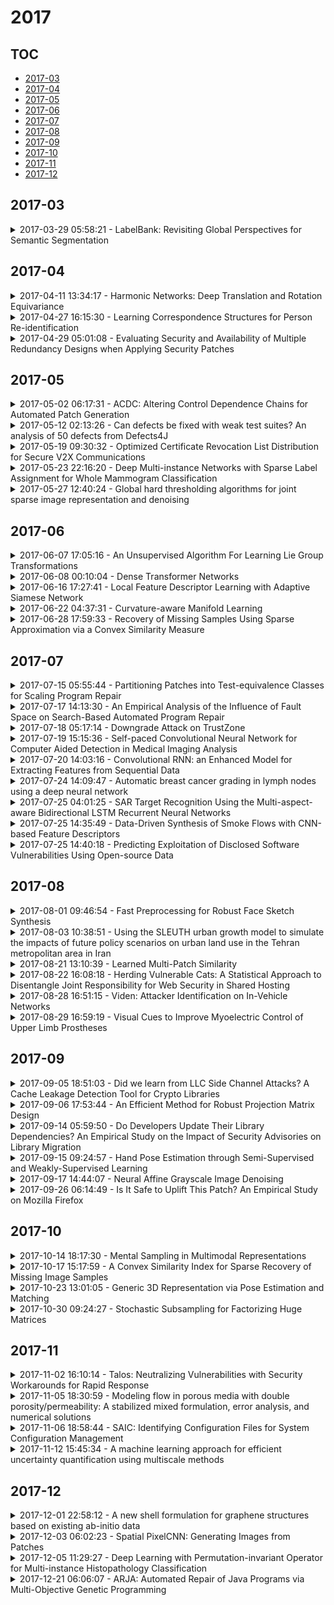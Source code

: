 # 2017

## TOC

- [2017-03](#2017-03)
- [2017-04](#2017-04)
- [2017-05](#2017-05)
- [2017-06](#2017-06)
- [2017-07](#2017-07)
- [2017-08](#2017-08)
- [2017-09](#2017-09)
- [2017-10](#2017-10)
- [2017-11](#2017-11)
- [2017-12](#2017-12)

## 2017-03

<details>

<summary>2017-03-29 05:58:21 - LabelBank: Revisiting Global Perspectives for Semantic Segmentation</summary>

- *Hexiang Hu, Zhiwei Deng, Guang-Tong Zhou, Fei Sha, Greg Mori*

- `1703.09891v1` - [abs](http://arxiv.org/abs/1703.09891v1) - [pdf](http://arxiv.org/pdf/1703.09891v1)

> Semantic segmentation requires a detailed labeling of image pixels by object category. Information derived from local image patches is necessary to describe the detailed shape of individual objects. However, this information is ambiguous and can result in noisy labels. Global inference of image content can instead capture the general semantic concepts present. We advocate that holistic inference of image concepts provides valuable information for detailed pixel labeling. We propose a generic framework to leverage holistic information in the form of a LabelBank for pixel-level segmentation.   We show the ability of our framework to improve semantic segmentation performance in a variety of settings. We learn models for extracting a holistic LabelBank from visual cues, attributes, and/or textual descriptions. We demonstrate improvements in semantic segmentation accuracy on standard datasets across a range of state-of-the-art segmentation architectures and holistic inference approaches.

</details>


## 2017-04

<details>

<summary>2017-04-11 13:34:17 - Harmonic Networks: Deep Translation and Rotation Equivariance</summary>

- *Daniel E. Worrall, Stephan J. Garbin, Daniyar Turmukhambetov, Gabriel J. Brostow*

- `1612.04642v2` - [abs](http://arxiv.org/abs/1612.04642v2) - [pdf](http://arxiv.org/pdf/1612.04642v2)

> Translating or rotating an input image should not affect the results of many computer vision tasks. Convolutional neural networks (CNNs) are already translation equivariant: input image translations produce proportionate feature map translations. This is not the case for rotations. Global rotation equivariance is typically sought through data augmentation, but patch-wise equivariance is more difficult. We present Harmonic Networks or H-Nets, a CNN exhibiting equivariance to patch-wise translation and 360-rotation. We achieve this by replacing regular CNN filters with circular harmonics, returning a maximal response and orientation for every receptive field patch.   H-Nets use a rich, parameter-efficient and low computational complexity representation, and we show that deep feature maps within the network encode complicated rotational invariants. We demonstrate that our layers are general enough to be used in conjunction with the latest architectures and techniques, such as deep supervision and batch normalization. We also achieve state-of-the-art classification on rotated-MNIST, and competitive results on other benchmark challenges.

</details>

<details>

<summary>2017-04-27 16:15:30 - Learning Correspondence Structures for Person Re-identification</summary>

- *Weiyao Lin, Yang Shen, Junchi Yan, Mingliang Xu, Jianxin Wu, Jingdong Wang, Ke Lu*

- `1703.06931v3` - [abs](http://arxiv.org/abs/1703.06931v3) - [pdf](http://arxiv.org/pdf/1703.06931v3)

> This paper addresses the problem of handling spatial misalignments due to camera-view changes or human-pose variations in person re-identification. We first introduce a boosting-based approach to learn a correspondence structure which indicates the patch-wise matching probabilities between images from a target camera pair. The learned correspondence structure can not only capture the spatial correspondence pattern between cameras but also handle the viewpoint or human-pose variation in individual images. We further introduce a global constraint-based matching process. It integrates a global matching constraint over the learned correspondence structure to exclude cross-view misalignments during the image patch matching process, hence achieving a more reliable matching score between images. Finally, we also extend our approach by introducing a multi-structure scheme, which learns a set of local correspondence structures to capture the spatial correspondence sub-patterns between a camera pair, so as to handle the spatial misalignments between individual images in a more precise way. Experimental results on various datasets demonstrate the effectiveness of our approach.

</details>

<details>

<summary>2017-04-29 05:01:08 - Evaluating Security and Availability of Multiple Redundancy Designs when Applying Security Patches</summary>

- *Mengmeng Ge, Huy Kang Kim, Dong Seong Kim*

- `1705.00128v1` - [abs](http://arxiv.org/abs/1705.00128v1) - [pdf](http://arxiv.org/pdf/1705.00128v1)

> In most of modern enterprise systems, redundancy configuration is often considered to provide availability during the part of such systems is being patched. However, the redundancy may increase the attack surface of the system. In this paper, we model and assess the security and capacity oriented availability of multiple server redundancy designs when applying security patches to the servers. We construct (1) a graphical security model to evaluate the security under potential attacks before and after applying patches, (2) a stochastic reward net model to assess the capacity oriented availability of the system with a patch schedule. We present our approach based on case study and model-based evaluation for multiple design choices. The results show redundancy designs increase capacity oriented availability but decrease security when applying security patches. We define functions that compare values of security metrics and capacity oriented availability with the chosen upper/lower bounds to find design choices that satisfy both security and availability requirements.

</details>


## 2017-05

<details>

<summary>2017-05-02 06:17:31 - ACDC: Altering Control Dependence Chains for Automated Patch Generation</summary>

- *Rawad Abou Assi, Chadi Trad, Wes Masri*

- `1705.00811v1` - [abs](http://arxiv.org/abs/1705.00811v1) - [pdf](http://arxiv.org/pdf/1705.00811v1)

> Once a failure is observed, the primary concern of the developer is to identify what caused it in order to repair the code that induced the incorrect behavior. Until a permanent repair is afforded, code repair patches are invaluable. The aim of this work is to devise an automated patch generation technique that proceeds as follows: Step1) It identifies a set of failure-causing control dependence chains that are minimal in terms of number and length. Step2) It identifies a set of predicates within the chains along with associated execution instances, such that negating the predicates at the given instances would exhibit correct behavior. Step3) For each candidate predicate, it creates a classifier that dictates when the predicate should be negated to yield correct program behavior. Step4) Prior to each candidate predicate, the faulty program is injected with a call to its corresponding classifier passing it the program state and getting a return value predictively indicating whether to negate the predicate or not. The role of the classifiers is to ensure that: 1) the predicates are not negated during passing runs; and 2) the predicates are negated at the appropriate instances within failing runs. We implemented our patch generation approach for the Java platform and evaluated our toolset using 148 defects from the Introclass and Siemens benchmarks. The toolset identified 56 full patches and another 46 partial patches, and the classification accuracy averaged 84%.

</details>

<details>

<summary>2017-05-12 02:13:26 - Can defects be fixed with weak test suites? An analysis of 50 defects from Defects4J</summary>

- *Jiajun Jiang, Yingfei Xiong*

- `1705.04149v2` - [abs](http://arxiv.org/abs/1705.04149v2) - [pdf](http://arxiv.org/pdf/1705.04149v2)

> Automated program repair techniques, which target to generating correct patches for real world defects automatically, have gained a lot of attention in the last decade. Many different techniques and tools have been proposed and developed. However, even the most sophisticated program repair techniques can only repair a small portion of defects while producing a lot of incorrect patches. A possible reason for this low performance is that the test suites of real world programs are usually too weak to guarantee the behavior of the program. To understand to what extent defects can be fixed with weak test suites, we analyzed 50 real world defects from Defects4J, in which we found that up to 84% of them could be correctly fixed. This result suggests that there is plenty of space for current automated program repair techniques to improve. Furthermore, we summarized seven fault localization strategies and seven patch generation strategies that were useful in localizing and fixing these defects, and compared those strategies with current repair techniques. The results indicate potential directions to improve automatic program repair in the future research.

</details>

<details>

<summary>2017-05-19 09:30:32 - Optimized Certificate Revocation List Distribution for Secure V2X Communications</summary>

- *Giovanni Rigazzi, Andrea Tassi, Robert J. Piechocki, Theo Tryfonas, Andrew Nix*

- `1705.06903v1` - [abs](http://arxiv.org/abs/1705.06903v1) - [pdf](http://arxiv.org/pdf/1705.06903v1)

> The successful deployment of safe and trustworthy Connected and Autonomous Vehicles (CAVs) will highly depend on the ability to devise robust and effective security solutions to resist sophisticated cyber attacks and patch up critical vulnerabilities. Pseudonym Public Key Infrastructure (PPKI) is a promising approach to secure vehicular networks as well as ensure data and location privacy, concealing the vehicles' real identities. Nevertheless, pseudonym distribution and management affect PPKI scalability due to the significant number of digital certificates required by a single vehicle. In this paper, we focus on the certificate revocation process and propose a versatile and low-complexity framework to facilitate the distribution of the Certificate Revocation Lists (CRL) issued by the Certification Authority (CA). CRL compression is achieved through optimized Bloom filters, which guarantee a considerable overhead reduction with a configurable rate of false positives. Our results show that the distribution of compressed CRLs can significantly enhance the system scalability without increasing the complexity of the revocation process.

</details>

<details>

<summary>2017-05-23 22:16:20 - Deep Multi-instance Networks with Sparse Label Assignment for Whole Mammogram Classification</summary>

- *Wentao Zhu, Qi Lou, Yeeleng Scott Vang, Xiaohui Xie*

- `1705.08550v1` - [abs](http://arxiv.org/abs/1705.08550v1) - [pdf](http://arxiv.org/pdf/1705.08550v1)

> Mammogram classification is directly related to computer-aided diagnosis of breast cancer. Traditional methods rely on regions of interest (ROIs) which require great efforts to annotate. Inspired by the success of using deep convolutional features for natural image analysis and multi-instance learning (MIL) for labeling a set of instances/patches, we propose end-to-end trained deep multi-instance networks for mass classification based on whole mammogram without the aforementioned ROIs. We explore three different schemes to construct deep multi-instance networks for whole mammogram classification. Experimental results on the INbreast dataset demonstrate the robustness of proposed networks compared to previous work using segmentation and detection annotations.

</details>

<details>

<summary>2017-05-27 12:40:24 - Global hard thresholding algorithms for joint sparse image representation and denoising</summary>

- *Reza Borhani, Jeremy Watt, Aggelos Katsaggelos*

- `1705.09816v1` - [abs](http://arxiv.org/abs/1705.09816v1) - [pdf](http://arxiv.org/pdf/1705.09816v1)

> Sparse coding of images is traditionally done by cutting them into small patches and representing each patch individually over some dictionary given a pre-determined number of nonzero coefficients to use for each patch. In lack of a way to effectively distribute a total number (or global budget) of nonzero coefficients across all patches, current sparse recovery algorithms distribute the global budget equally across all patches despite the wide range of differences in structural complexity among them. In this work we propose a new framework for joint sparse representation and recovery of all image patches simultaneously. We also present two novel global hard thresholding algorithms, based on the notion of variable splitting, for solving the joint sparse model. Experimentation using both synthetic and real data shows effectiveness of the proposed framework for sparse image representation and denoising tasks. Additionally, time complexity analysis of the proposed algorithms indicate high scalability of both algorithms, making them favorable to use on large megapixel images.

</details>


## 2017-06

<details>

<summary>2017-06-07 17:05:16 - An Unsupervised Algorithm For Learning Lie Group Transformations</summary>

- *Jascha Sohl-Dickstein, Ching Ming Wang, Bruno A. Olshausen*

- `1001.1027v5` - [abs](http://arxiv.org/abs/1001.1027v5) - [pdf](http://arxiv.org/pdf/1001.1027v5)

> We present several theoretical contributions which allow Lie groups to be fit to high dimensional datasets. Transformation operators are represented in their eigen-basis, reducing the computational complexity of parameter estimation to that of training a linear transformation model. A transformation specific "blurring" operator is introduced that allows inference to escape local minima via a smoothing of the transformation space. A penalty on traversed manifold distance is added which encourages the discovery of sparse, minimal distance, transformations between states. Both learning and inference are demonstrated using these methods for the full set of affine transformations on natural image patches. Transformation operators are then trained on natural video sequences. It is shown that the learned video transformations provide a better description of inter-frame differences than the standard motion model based on rigid translation.

</details>

<details>

<summary>2017-06-08 00:10:04 - Dense Transformer Networks</summary>

- *Jun Li, Yongjun Chen, Lei Cai, Ian Davidson, Shuiwang Ji*

- `1705.08881v2` - [abs](http://arxiv.org/abs/1705.08881v2) - [pdf](http://arxiv.org/pdf/1705.08881v2)

> The key idea of current deep learning methods for dense prediction is to apply a model on a regular patch centered on each pixel to make pixel-wise predictions. These methods are limited in the sense that the patches are determined by network architecture instead of learned from data. In this work, we propose the dense transformer networks, which can learn the shapes and sizes of patches from data. The dense transformer networks employ an encoder-decoder architecture, and a pair of dense transformer modules are inserted into each of the encoder and decoder paths. The novelty of this work is that we provide technical solutions for learning the shapes and sizes of patches from data and efficiently restoring the spatial correspondence required for dense prediction. The proposed dense transformer modules are differentiable, thus the entire network can be trained. We apply the proposed networks on natural and biological image segmentation tasks and show superior performance is achieved in comparison to baseline methods.

</details>

<details>

<summary>2017-06-16 17:27:41 - Local Feature Descriptor Learning with Adaptive Siamese Network</summary>

- *Chong Huang, Qiong Liu, Yan-Ying Chen, Kwang-Ting, Cheng*

- `1706.05358v1` - [abs](http://arxiv.org/abs/1706.05358v1) - [pdf](http://arxiv.org/pdf/1706.05358v1)

> Although the recent progress in the deep neural network has led to the development of learnable local feature descriptors, there is no explicit answer for estimation of the necessary size of a neural network. Specifically, the local feature is represented in a low dimensional space, so the neural network should have more compact structure. The small networks required for local feature descriptor learning may be sensitive to initial conditions and learning parameters and more likely to become trapped in local minima. In order to address the above problem, we introduce an adaptive pruning Siamese Architecture based on neuron activation to learn local feature descriptors, making the network more computationally efficient with an improved recognition rate over more complex networks. Our experiments demonstrate that our learned local feature descriptors outperform the state-of-art methods in patch matching.

</details>

<details>

<summary>2017-06-22 04:37:31 - Curvature-aware Manifold Learning</summary>

- *Yangyang Li*

- `1706.07167v1` - [abs](http://arxiv.org/abs/1706.07167v1) - [pdf](http://arxiv.org/pdf/1706.07167v1)

> Traditional manifold learning algorithms assumed that the embedded manifold is globally or locally isometric to Euclidean space. Under this assumption, they divided manifold into a set of overlapping local patches which are locally isometric to linear subsets of Euclidean space. By analyzing the global or local isometry assumptions it can be shown that the learnt manifold is a flat manifold with zero Riemannian curvature tensor. In general, manifolds may not satisfy these hypotheses. One major limitation of traditional manifold learning is that it does not consider the curvature information of manifold. In order to remove these limitations, we present our curvature-aware manifold learning algorithm called CAML. The purpose of our algorithm is to break the local isometry assumption and to reduce the dimension of the general manifold which is not isometric to Euclidean space. Thus, our method adds the curvature information to the process of manifold learning. The experiments have shown that our method CAML is more stable than other manifold learning algorithms by comparing the neighborhood preserving ratios.

</details>

<details>

<summary>2017-06-28 17:59:33 - Recovery of Missing Samples Using Sparse Approximation via a Convex Similarity Measure</summary>

- *Amirhossein Javaheri, Hadi Zayyani, Farokh Marvasti*

- `1706.09395v1` - [abs](http://arxiv.org/abs/1706.09395v1) - [pdf](http://arxiv.org/pdf/1706.09395v1)

> In this paper, we study the missing sample recovery problem using methods based on sparse approximation. In this regard, we investigate the algorithms used for solving the inverse problem associated with the restoration of missed samples of image signal. This problem is also known as inpainting in the context of image processing and for this purpose, we suggest an iterative sparse recovery algorithm based on constrained $l_1$-norm minimization with a new fidelity metric. The proposed metric called Convex SIMilarity (CSIM) index, is a simplified version of the Structural SIMilarity (SSIM) index, which is convex and error-sensitive. The optimization problem incorporating this criterion, is then solved via Alternating Direction Method of Multipliers (ADMM). Simulation results show the efficiency of the proposed method for missing sample recovery of 1D patch vectors and inpainting of 2D image signals.

</details>


## 2017-07

<details>

<summary>2017-07-15 05:55:44 - Partitioning Patches into Test-equivalence Classes for Scaling Program Repair</summary>

- *Sergey Mechtaev, Xiang Gao, Shin Hwei Tan, Abhik Roychoudhury*

- `1707.03139v2` - [abs](http://arxiv.org/abs/1707.03139v2) - [pdf](http://arxiv.org/pdf/1707.03139v2)

> Automated program repair is a problem of finding a transformation (called a patch) of a given incorrect program that eliminates the observable failures. It has important applications such as providing debugging aids, automatically grading assignments and patching security vulnerabilities. A common challenge faced by all existing repair techniques is scalability to large patch spaces, since there are many candidate patches that these techniques explicitly or implicitly consider.   The correctness criterion for program repair is often given as a suite of tests, since a formal specification of the intended program behavior may not be available. Current repair techniques do not scale due to the large number of test executions performed by the underlying search algorithms. We address this problem by introducing a methodology of patch generation based on a test-equivalence relation (if two programs are "test-equivalent" for a given test, they produce indistinguishable results on this test). We propose two test-equivalence relations based on runtime values and dependencies respectively and present an algorithm that performs on-the-fly partitioning of patches into test-equivalence classes.   Our experiments on real-world programs reveal that the proposed methodology drastically reduces the number of test executions and therefore provides an order of magnitude efficiency improvement over existing repair techniques, without sacrificing patch quality.

</details>

<details>

<summary>2017-07-17 14:13:30 - An Empirical Analysis of the Influence of Fault Space on Search-Based Automated Program Repair</summary>

- *Ming Wen, Junjie Chen, Rongxin Wu, Dan Hao, Shing-Chi Cheung*

- `1707.05172v1` - [abs](http://arxiv.org/abs/1707.05172v1) - [pdf](http://arxiv.org/pdf/1707.05172v1)

> Automated program repair (APR) has attracted great research attention, and various techniques have been proposed. Search-based APR is one of the most important categories among these techniques. Existing researches focus on the design of effective mutation operators and searching algorithms to better find the correct patch. Despite various efforts, the effectiveness of these techniques are still limited by the search space explosion problem. One of the key factors attribute to this problem is the quality of fault spaces as reported by existing studies. This motivates us to study the importance of the fault space to the success of finding a correct patch. Our empirical study aims to answer three questions. Does the fault space significantly correlate with the performance of search-based APR? If so, are there any indicative measurements to approximate the accuracy of the fault space before applying expensive APR techniques? Are there any automatic methods that can improve the accuracy of the fault space? We observe that the accuracy of the fault space affects the effectiveness and efficiency of search-based APR techniques, e.g., the failure rate of GenProg could be as high as $60\%$ when the real fix location is ranked lower than 10 even though the correct patch is in the search space. Besides, GenProg is able to find more correct patches and with fewer trials when given a fault space with a higher accuracy. We also find that the negative mutation coverage, which is designed in this study to measure the capability of a test suite to kill the mutants created on the statements executed by failing tests, is the most indicative measurement to estimate the efficiency of search-based APR. Finally, we confirm that automated generated test cases can help improve the accuracy of fault spaces, and further improve the performance of search-based APR techniques.

</details>

<details>

<summary>2017-07-18 05:17:14 - Downgrade Attack on TrustZone</summary>

- *Yue Chen, Yulong Zhang, Zhi Wang, Tao Wei*

- `1707.05082v2` - [abs](http://arxiv.org/abs/1707.05082v2) - [pdf](http://arxiv.org/pdf/1707.05082v2)

> Security-critical tasks require proper isolation from untrusted software. Chip manufacturers design and include trusted execution environments (TEEs) in their processors to secure these tasks. The integrity and security of the software in the trusted environment depend on the verification process of the system.   We find a form of attack that can be performed on the current implementations of the widely deployed ARM TrustZone technology. The attack exploits the fact that the trustlet (TA) or TrustZone OS loading verification procedure may use the same verification key and may lack proper rollback prevention across versions. If an exploit works on an out-of-date version, but the vulnerability is patched on the latest version, an attacker can still use the same exploit to compromise the latest system by downgrading the software to an older and exploitable version.   We did experiments on popular devices on the market including those from Google, Samsung and Huawei, and found that all of them have the risk of being attacked. Also, we show a real-world example to exploit Qualcomm's QSEE.   In addition, in order to find out which device images share the same verification key, pattern matching schemes for different vendors are analyzed and summarized.

</details>

<details>

<summary>2017-07-19 15:15:36 - Self-paced Convolutional Neural Network for Computer Aided Detection in Medical Imaging Analysis</summary>

- *Xiang Li, Aoxiao Zhong, Ming Lin, Ning Guo, Mu Sun, Arkadiusz Sitek, Jieping Ye, James Thrall, Quanzheng Li*

- `1707.06145v1` - [abs](http://arxiv.org/abs/1707.06145v1) - [pdf](http://arxiv.org/pdf/1707.06145v1)

> Tissue characterization has long been an important component of Computer Aided Diagnosis (CAD) systems for automatic lesion detection and further clinical planning. Motivated by the superior performance of deep learning methods on various computer vision problems, there has been increasing work applying deep learning to medical image analysis. However, the development of a robust and reliable deep learning model for computer-aided diagnosis is still highly challenging due to the combination of the high heterogeneity in the medical images and the relative lack of training samples. Specifically, annotation and labeling of the medical images is much more expensive and time-consuming than other applications and often involves manual labor from multiple domain experts. In this work, we propose a multi-stage, self-paced learning framework utilizing a convolutional neural network (CNN) to classify Computed Tomography (CT) image patches. The key contribution of this approach is that we augment the size of training samples by refining the unlabeled instances with a self-paced learning CNN. By implementing the framework on high performance computing servers including the NVIDIA DGX1 machine, we obtained the experimental result, showing that the self-pace boosted network consistently outperformed the original network even with very scarce manual labels. The performance gain indicates that applications with limited training samples such as medical image analysis can benefit from using the proposed framework.

</details>

<details>

<summary>2017-07-20 14:03:16 - Convolutional RNN: an Enhanced Model for Extracting Features from Sequential Data</summary>

- *Gil Keren, Björn Schuller*

- `1602.05875v3` - [abs](http://arxiv.org/abs/1602.05875v3) - [pdf](http://arxiv.org/pdf/1602.05875v3)

> Traditional convolutional layers extract features from patches of data by applying a non-linearity on an affine function of the input. We propose a model that enhances this feature extraction process for the case of sequential data, by feeding patches of the data into a recurrent neural network and using the outputs or hidden states of the recurrent units to compute the extracted features. By doing so, we exploit the fact that a window containing a few frames of the sequential data is a sequence itself and this additional structure might encapsulate valuable information. In addition, we allow for more steps of computation in the feature extraction process, which is potentially beneficial as an affine function followed by a non-linearity can result in too simple features. Using our convolutional recurrent layers we obtain an improvement in performance in two audio classification tasks, compared to traditional convolutional layers. Tensorflow code for the convolutional recurrent layers is publicly available in https://github.com/cruvadom/Convolutional-RNN.

</details>

<details>

<summary>2017-07-24 14:09:47 - Automatic breast cancer grading in lymph nodes using a deep neural network</summary>

- *Thomas Wollmann, Karl Rohr*

- `1707.07565v1` - [abs](http://arxiv.org/abs/1707.07565v1) - [pdf](http://arxiv.org/pdf/1707.07565v1)

> The progression of breast cancer can be quantified in lymph node whole-slide images (WSIs). We describe a novel method for effectively performing classification of whole-slide images and patient level breast cancer grading. Our method utilises a deep neural network. The method performs classification on small patches and uses model averaging for boosting. In the first step, region of interest patches are determined and cropped automatically by color thresholding and then classified by the deep neural network. The classification results are used to determine a slide level class and for further aggregation to predict a patient level grade. Fast processing speed of our method enables high throughput image analysis.

</details>

<details>

<summary>2017-07-25 04:01:25 - SAR Target Recognition Using the Multi-aspect-aware Bidirectional LSTM Recurrent Neural Networks</summary>

- *Fan Zhang, Chen Hu, Qiang Yin, Wei Li, Hengchao Li, Wen Hong*

- `1707.09875v1` - [abs](http://arxiv.org/abs/1707.09875v1) - [pdf](http://arxiv.org/pdf/1707.09875v1)

> The outstanding pattern recognition performance of deep learning brings new vitality to the synthetic aperture radar (SAR) automatic target recognition (ATR). However, there is a limitation in current deep learning based ATR solution that each learning process only handle one SAR image, namely learning the static scattering information, while missing the space-varying information. It is obvious that multi-aspect joint recognition introduced space-varying scattering information should improve the classification accuracy and robustness. In this paper, a novel multi-aspect-aware method is proposed to achieve this idea through the bidirectional Long Short-Term Memory (LSTM) recurrent neural networks based space-varying scattering information learning. Specifically, we first select different aspect images to generate the multi-aspect space-varying image sequences. Then, the Gabor filter and three-patch local binary pattern (TPLBP) are progressively implemented to extract a comprehensive spatial features, followed by dimensionality reduction with the Multi-layer Perceptron (MLP) network. Finally, we design a bidirectional LSTM recurrent neural network to learn the multi-aspect features with further integrating the softmax classifier to achieve target recognition. Experimental results demonstrate that the proposed method can achieve 99.9% accuracy for 10-class recognition. Besides, its anti-noise and anti-confusion performance are also better than the conventional deep learning based methods.

</details>

<details>

<summary>2017-07-25 14:35:49 - Data-Driven Synthesis of Smoke Flows with CNN-based Feature Descriptors</summary>

- *Mengyu Chu, Nils Thuerey*

- `1705.01425v2` - [abs](http://arxiv.org/abs/1705.01425v2) - [pdf](http://arxiv.org/pdf/1705.01425v2)

> We present a novel data-driven algorithm to synthesize high-resolution flow simulations with reusable repositories of space-time flow data. In our work, we employ a descriptor learning approach to encode the similarity between fluid regions with differences in resolution and numerical viscosity. We use convolutional neural networks to generate the descriptors from fluid data such as smoke density and flow velocity. At the same time, we present a deformation limiting patch advection method which allows us to robustly track deformable fluid regions. With the help of this patch advection, we generate stable space-time data sets from detailed fluids for our repositories. We can then use our learned descriptors to quickly localize a suitable data set when running a new simulation. This makes our approach very efficient, and resolution independent. We will demonstrate with several examples that our method yields volumes with very high effective resolutions, and non-dissipative small scale details that naturally integrate into the motions of the underlying flow.

</details>

<details>

<summary>2017-07-25 14:40:18 - Predicting Exploitation of Disclosed Software Vulnerabilities Using Open-source Data</summary>

- *Benjamin L. Bullough, Anna K. Yanchenko, Christopher L. Smith, Joseph R. Zipkin*

- `1707.08015v1` - [abs](http://arxiv.org/abs/1707.08015v1) - [pdf](http://arxiv.org/pdf/1707.08015v1)

> Each year, thousands of software vulnerabilities are discovered and reported to the public. Unpatched known vulnerabilities are a significant security risk. It is imperative that software vendors quickly provide patches once vulnerabilities are known and users quickly install those patches as soon as they are available. However, most vulnerabilities are never actually exploited. Since writing, testing, and installing software patches can involve considerable resources, it would be desirable to prioritize the remediation of vulnerabilities that are likely to be exploited. Several published research studies have reported moderate success in applying machine learning techniques to the task of predicting whether a vulnerability will be exploited. These approaches typically use features derived from vulnerability databases (such as the summary text describing the vulnerability) or social media posts that mention the vulnerability by name. However, these prior studies share multiple methodological shortcomings that inflate predictive power of these approaches. We replicate key portions of the prior work, compare their approaches, and show how selection of training and test data critically affect the estimated performance of predictive models. The results of this study point to important methodological considerations that should be taken into account so that results reflect real-world utility.

</details>


## 2017-08

<details>

<summary>2017-08-01 09:46:54 - Fast Preprocessing for Robust Face Sketch Synthesis</summary>

- *Yibing Song, Jiawei Zhang, Linchao Bao, Qingxiong Yang*

- `1708.00224v1` - [abs](http://arxiv.org/abs/1708.00224v1) - [pdf](http://arxiv.org/pdf/1708.00224v1)

> Exemplar-based face sketch synthesis methods usually meet the challenging problem that input photos are captured in different lighting conditions from training photos. The critical step causing the failure is the search of similar patch candidates for an input photo patch. Conventional illumination invariant patch distances are adopted rather than directly relying on pixel intensity difference, but they will fail when local contrast within a patch changes. In this paper, we propose a fast preprocessing method named Bidirectional Luminance Remapping (BLR), which interactively adjust the lighting of training and input photos. Our method can be directly integrated into state-of-the-art exemplar-based methods to improve their robustness with ignorable computational cost.

</details>

<details>

<summary>2017-08-03 10:38:51 - Using the SLEUTH urban growth model to simulate the impacts of future policy scenarios on urban land use in the Tehran metropolitan area in Iran</summary>

- *Shaghayegh Kargozar Nahavandya, Lalit Kumar, Pedram Ghamisi*

- `1708.01089v1` - [abs](http://arxiv.org/abs/1708.01089v1) - [pdf](http://arxiv.org/pdf/1708.01089v1)

> The SLEUTH model, based on the Cellular Automata (CA), can be applied to city development simulation in metropolitan areas. In this study the SLEUTH model was used to model the urban expansion and predict the future possible behavior of the urban growth in Tehran. The fundamental data were five Landsat TM and ETM images of 1988, 1992, 1998, 2001 and 2010. Three scenarios were designed to simulate the spatial pattern. The first scenario assumed historical urbanization mode would persist and the only limitations for development were height and slope. The second one was a compact scenario which makes the growth mostly internal and limited the expansion of suburban areas. The last scenario proposed a polycentric urban structure which let the little patches grow without any limitation and would not consider the areas beyond the specific buffer zone from the larger patches for development. Results showed that the urban growth rate was greater in the first scenario in comparison with the other two scenarios. Also it was shown that the third scenario was more suitable for Tehran since it could avoid undesirable effects such as congestion and pollution and was more in accordance with the conditions of Tehran city.

</details>

<details>

<summary>2017-08-21 13:10:39 - Learned Multi-Patch Similarity</summary>

- *Wilfried Hartmann, Silvano Galliani, Michal Havlena, Luc Van Gool, Konrad Schindler*

- `1703.08836v2` - [abs](http://arxiv.org/abs/1703.08836v2) - [pdf](http://arxiv.org/pdf/1703.08836v2)

> Estimating a depth map from multiple views of a scene is a fundamental task in computer vision. As soon as more than two viewpoints are available, one faces the very basic question how to measure similarity across >2 image patches. Surprisingly, no direct solution exists, instead it is common to fall back to more or less robust averaging of two-view similarities. Encouraged by the success of machine learning, and in particular convolutional neural networks, we propose to learn a matching function which directly maps multiple image patches to a scalar similarity score. Experiments on several multi-view datasets demonstrate that this approach has advantages over methods based on pairwise patch similarity.

</details>

<details>

<summary>2017-08-22 16:08:18 - Herding Vulnerable Cats: A Statistical Approach to Disentangle Joint Responsibility for Web Security in Shared Hosting</summary>

- *Samaneh Tajalizadehkhoob, Tom van Goethem, Maciej Korczyński, Arman Noroozian, Rainer Böhme, Tyler Moore, Wouter Joosen, Michel van Eeten*

- `1708.06693v1` - [abs](http://arxiv.org/abs/1708.06693v1) - [pdf](http://arxiv.org/pdf/1708.06693v1)

> Hosting providers play a key role in fighting web compromise, but their ability to prevent abuse is constrained by the security practices of their own customers. {\em Shared} hosting, offers a unique perspective since customers operate under restricted privileges and providers retain more control over configurations. We present the first empirical analysis of the distribution of web security features and software patching practices in shared hosting providers, the influence of providers on these security practices, and their impact on web compromise rates. We construct provider-level features on the global market for shared hosting -- containing 1,259 providers -- by gathering indicators from 442,684 domains. Exploratory factor analysis of 15 indicators identifies four main latent factors that capture security efforts: content security, webmaster security, web infrastructure security and web application security. We confirm, via a fixed-effect regression model, that providers exert significant influence over the latter two factors, which are both related to the software stack in their hosting environment. Finally, by means of GLM regression analysis of these factors on phishing and malware abuse, we show that the four security and software patching factors explain between 10\% and 19\% of the variance in abuse at providers, after controlling for size. For web-application security for instance, we found that when a provider moves from the bottom 10\% to the best-performing 10\%, it would experience 4 times fewer phishing incidents. We show that providers have influence over patch levels--even higher in the stack, where CMSes can run as client-side software--and that this influence is tied to a substantial reduction in abuse levels.

</details>

<details>

<summary>2017-08-28 16:51:15 - Viden: Attacker Identification on In-Vehicle Networks</summary>

- *Kyong-Tak Cho, Kang Shin*

- `1708.08414v1` - [abs](http://arxiv.org/abs/1708.08414v1) - [pdf](http://arxiv.org/pdf/1708.08414v1)

> Various defense schemes --- which determine the presence of an attack on the in-vehicle network --- have recently been proposed. However, they fail to identify which Electronic Control Unit (ECU) actually mounted the attack. Clearly, pinpointing the attacker ECU is essential for fast/efficient forensic, isolation, security patch, etc. To meet this need, we propose a novel scheme, called Viden (Voltage-based attacker identification), which can identify the attacker ECU by measuring and utilizing voltages on the in-vehicle network. The first phase of Viden, called ACK learning, determines whether or not the measured voltage signals really originate from the genuine message transmitter. Viden then exploits the voltage measurements to construct and update the transmitter ECUs' voltage profiles as their fingerprints. It finally uses the voltage profiles to identify the attacker ECU. Since Viden adapts its profiles to changes inside/outside of the vehicle, it can pinpoint the attacker ECU under various conditions. Moreover, its efficiency and design-compliance with modern in-vehicle network implementations make Viden practical and easily deployable. Our extensive experimental evaluations on both a CAN bus prototype and two real vehicles have shown that Viden can accurately fingerprint ECUs based solely on voltage measurements and thus identify the attacker ECU with a low false identification rate of 0.2%.

</details>

<details>

<summary>2017-08-29 16:59:19 - Visual Cues to Improve Myoelectric Control of Upper Limb Prostheses</summary>

- *Andrea Gigli, Arjan Gijsberts, Valentina Gregori, Matteo Cognolato, Manfredo Atzori, Barbara Caputo*

- `1709.02236v1` - [abs](http://arxiv.org/abs/1709.02236v1) - [pdf](http://arxiv.org/pdf/1709.02236v1)

> The instability of myoelectric signals over time complicates their use to control highly articulated prostheses. To address this problem, studies have tried to combine surface electromyography with modalities that are less affected by the amputation and environment, such as accelerometry or gaze information. In the latter case, the hypothesis is that a subject looks at the object he or she intends to manipulate and that knowing this object's affordances allows to constrain the set of possible grasps. In this paper, we develop an automated way to detect stable fixations and show that gaze information is indeed helpful in predicting hand movements. In our multimodal approach, we automatically detect stable gazes and segment an object of interest around the subject's fixation in the visual frame. The patch extracted around this object is subsequently fed through an off-the-shelf deep convolutional neural network to obtain a high level feature representation, which is then combined with traditional surface electromyography in the classification stage. Tests have been performed on a dataset acquired from five intact subjects who performed ten types of grasps on various objects as well as in a functional setting. They show that the addition of gaze information increases the classification accuracy considerably. Further analysis demonstrates that this improvement is consistent for all grasps and concentrated during the movement onset and offset.

</details>


## 2017-09

<details>

<summary>2017-09-05 18:51:03 - Did we learn from LLC Side Channel Attacks? A Cache Leakage Detection Tool for Crypto Libraries</summary>

- *Gorka Irazoqui, Kai Cong, Xiaofei Guo, Hareesh Khattri, Arun Kanuparthi, Thomas Eisenbarth, Berk Sunar*

- `1709.01552v1` - [abs](http://arxiv.org/abs/1709.01552v1) - [pdf](http://arxiv.org/pdf/1709.01552v1)

> This work presents a new tool to verify the correctness of cryptographic implementations with respect to cache attacks. Our methodology discovers vulnerabilities that are hard to find with other techniques, observed as exploitable leakage. The methodology works by identifying secret dependent memory and introducing forced evictions inside potentially vulnerable code to obtain cache traces that are analyzed using Mutual Information. If dependence is observed, the cryptographic implementation is classified as to leak information.   We demonstrate the viability of our technique in the design of the three main cryptographic primitives, i.e., AES, RSA and ECC, in eight popular up to date cryptographic libraries, including OpenSSL, Libgcrypt, Intel IPP and NSS. Our results show that cryptographic code designers are far away from incorporating the appropriate countermeasures to avoid cache leakages, as we found that 50% of the default implementations analyzed leaked information that lead to key extraction. We responsibly notified the designers of all the leakages found and suggested patches to solve these vulnerabilities.

</details>

<details>

<summary>2017-09-06 17:53:44 - An Efficient Method for Robust Projection Matrix Design</summary>

- *Tao Hong, Zhihui Zhu*

- `1609.08281v3` - [abs](http://arxiv.org/abs/1609.08281v3) - [pdf](http://arxiv.org/pdf/1609.08281v3)

> Our objective is to efficiently design a robust projection matrix $\Phi$ for the Compressive Sensing (CS) systems when applied to the signals that are not exactly sparse. The optimal projection matrix is obtained by mainly minimizing the average coherence of the equivalent dictionary. In order to drop the requirement of the sparse representation error (SRE) for a set of training data as in [15] [16], we introduce a novel penalty function independent of a particular SRE matrix. Without requiring of training data, we can efficiently design the robust projection matrix and apply it for most of CS systems, like a CS system for image processing with a conventional wavelet dictionary in which the SRE matrix is generally not available. Simulation results demonstrate the efficiency and effectiveness of the proposed approach compared with the state-of-the-art methods. In addition, we experimentally demonstrate with natural images that under similar compression rate, a CS system with a learned dictionary in high dimensions outperforms the one in low dimensions in terms of reconstruction accuracy. This together with the fact that our proposed method can efficiently work in high dimension suggests that a CS system can be potentially implemented beyond the small patches in sparsity-based image processing.

</details>

<details>

<summary>2017-09-14 05:59:50 - Do Developers Update Their Library Dependencies? An Empirical Study on the Impact of Security Advisories on Library Migration</summary>

- *Raula Gaikovina Kula, Daniel M. German, Ali Ouni, Takashi Ishio, Katsuro Inoue*

- `1709.04621v1` - [abs](http://arxiv.org/abs/1709.04621v1) - [pdf](http://arxiv.org/pdf/1709.04621v1)

> Third-party library reuse has become common practice in contemporary software development, as it includes several benefits for developers. Library dependencies are constantly evolving, with newly added features and patches that fix bugs in older versions. To take full advantage of third-party reuse, developers should always keep up to date with the latest versions of their library dependencies. In this paper, we investigate the extent of which developers update their library dependencies. Specifically, we conducted an empirical study on library migration that covers over 4,600 GitHub software projects and 2,700 library dependencies. Results show that although many of these systems rely heavily on dependencies, 81.5% of the studied systems still keep their outdated dependencies. In the case of updating a vulnerable dependency, the study reveals that affected developers are not likely to respond to a security advisory. Surveying these developers, we find that 69% of the interviewees claim that they were unaware of their vulnerable dependencies. Furthermore, developers are not likely to prioritize library updates, citing it as extra effort and added responsibility. This study concludes that even though third-party reuse is commonplace, the practice of updating a dependency is not as common for many developers.

</details>

<details>

<summary>2017-09-15 09:24:57 - Hand Pose Estimation through Semi-Supervised and Weakly-Supervised Learning</summary>

- *Natalia Neverova, Christian Wolf, Florian Nebout, Graham Taylor*

- `1511.06728v4` - [abs](http://arxiv.org/abs/1511.06728v4) - [pdf](http://arxiv.org/pdf/1511.06728v4)

> We propose a method for hand pose estimation based on a deep regressor trained on two different kinds of input. Raw depth data is fused with an intermediate representation in the form of a segmentation of the hand into parts. This intermediate representation contains important topological information and provides useful cues for reasoning about joint locations. The mapping from raw depth to segmentation maps is learned in a semi/weakly-supervised way from two different datasets: (i) a synthetic dataset created through a rendering pipeline including densely labeled ground truth (pixelwise segmentations); and (ii) a dataset with real images for which ground truth joint positions are available, but not dense segmentations. Loss for training on real images is generated from a patch-wise restoration process, which aligns tentative segmentation maps with a large dictionary of synthetic poses. The underlying premise is that the domain shift between synthetic and real data is smaller in the intermediate representation, where labels carry geometric and topological meaning, than in the raw input domain. Experiments on the NYU dataset show that the proposed training method decreases error on joints over direct regression of joints from depth data by 15.7%.

</details>

<details>

<summary>2017-09-17 14:44:07 - Neural Affine Grayscale Image Denoising</summary>

- *Sungmin Cha, Taesup Moon*

- `1709.05672v1` - [abs](http://arxiv.org/abs/1709.05672v1) - [pdf](http://arxiv.org/pdf/1709.05672v1)

> We propose a new grayscale image denoiser, dubbed as Neural Affine Image Denoiser (Neural AIDE), which utilizes neural network in a novel way. Unlike other neural network based image denoising methods, which typically apply simple supervised learning to learn a mapping from a noisy patch to a clean patch, we formulate to train a neural network to learn an \emph{affine} mapping that gets applied to a noisy pixel, based on its context. Our formulation enables both supervised training of the network from the labeled training dataset and adaptive fine-tuning of the network parameters using the given noisy image subject to denoising. The key tool for devising Neural AIDE is to devise an estimated loss function of the MSE of the affine mapping, solely based on the noisy data. As a result, our algorithm can outperform most of the recent state-of-the-art methods in the standard benchmark datasets. Moreover, our fine-tuning method can nicely overcome one of the drawbacks of the patch-level supervised learning methods in image denoising; namely, a supervised trained model with a mismatched noise variance can be mostly corrected as long as we have the matched noise variance during the fine-tuning step.

</details>

<details>

<summary>2017-09-26 06:14:49 - Is It Safe to Uplift This Patch? An Empirical Study on Mozilla Firefox</summary>

- *Marco Castelluccio, Le An, Foutse Khomh*

- `1709.08852v1` - [abs](http://arxiv.org/abs/1709.08852v1) - [pdf](http://arxiv.org/pdf/1709.08852v1)

> In rapid release development processes, patches that fix critical issues, or implement high-value features are often promoted directly from the development channel to a stabilization channel, potentially skipping one or more stabilization channels. This practice is called patch uplift. Patch uplift is risky, because patches that are rushed through the stabilization phase can end up introducing regressions in the code. This paper examines patch uplift operations at Mozilla, with the aim to identify the characteristics of uplifted patches that introduce regressions. Through statistical and manual analyses, we quantitatively and qualitatively investigate the reasons behind patch uplift decisions and the characteristics of uplifted patches that introduced regressions. Additionally, we interviewed three Mozilla release managers to understand organizational factors that affect patch uplift decisions and outcomes. Results show that most patches are uplifted because of a wrong functionality or a crash. Uplifted patches that lead to faults tend to have larger patch size, and most of the faults are due to semantic or memory errors in the patches. Also, release managers are more inclined to accept patch uplift requests that concern certain specific components, and-or that are submitted by certain specific developers.

</details>


## 2017-10

<details>

<summary>2017-10-14 18:17:30 - Mental Sampling in Multimodal Representations</summary>

- *Jian-Qiao Zhu, Adam N. Sanborn, Nick Chater*

- `1710.05219v1` - [abs](http://arxiv.org/abs/1710.05219v1) - [pdf](http://arxiv.org/pdf/1710.05219v1)

> Both resources in the natural environment and concepts in a semantic space are distributed "patchily", with large gaps in between the patches. To describe people's internal and external foraging behavior, various random walk models have been proposed. In particular, internal foraging has been modeled as sampling: in order to gather relevant information for making a decision, people draw samples from a mental representation using random-walk algorithms such as Markov chain Monte Carlo (MCMC). However, two common empirical observations argue against simple sampling algorithms such as MCMC. First, the spatial structure is often best described by a L\'evy flight distribution: the probability of the distance between two successive locations follows a power-law on the distances. Second, the temporal structure of the sampling that humans and other animals produce have long-range, slowly decaying serial correlations characterized as $1/f$-like fluctuations. We propose that mental sampling is not done by simple MCMC, but is instead adapted to multimodal representations and is implemented by Metropolis-coupled Markov chain Monte Carlo (MC$^3$), one of the first algorithms developed for sampling from multimodal distributions. MC$^3$ involves running multiple Markov chains in parallel but with target distributions of different temperatures, and it swaps the states of the chains whenever a better location is found. Heated chains more readily traverse valleys in the probability landscape to propose moves to far-away peaks, while the colder chains make the local steps that explore the current peak or patch. We show that MC$^3$ generates distances between successive samples that follow a L\'evy flight distribution and $1/f$-like serial correlations, providing a single mechanistic account of these two puzzling empirical phenomena.

</details>

<details>

<summary>2017-10-17 15:17:59 - A Convex Similarity Index for Sparse Recovery of Missing Image Samples</summary>

- *Amirhossein Javaheri, Hadi Zayyani, Farokh Marvasti*

- `1701.07422v3` - [abs](http://arxiv.org/abs/1701.07422v3) - [pdf](http://arxiv.org/pdf/1701.07422v3)

> This paper investigates the problem of recovering missing samples using methods based on sparse representation adapted especially for image signals. Instead of $l_2$-norm or Mean Square Error (MSE), a new perceptual quality measure is used as the similarity criterion between the original and the reconstructed images. The proposed criterion called Convex SIMilarity (CSIM) index is a modified version of the Structural SIMilarity (SSIM) index, which despite its predecessor, is convex and uni-modal. We derive mathematical properties for the proposed index and show how to optimally choose the parameters of the proposed criterion, investigating the Restricted Isometry (RIP) and error-sensitivity properties. We also propose an iterative sparse recovery method based on a constrained $l_1$-norm minimization problem, incorporating CSIM as the fidelity criterion. The resulting convex optimization problem is solved via an algorithm based on Alternating Direction Method of Multipliers (ADMM). Taking advantage of the convexity of the CSIM index, we also prove the convergence of the algorithm to the globally optimal solution of the proposed optimization problem, starting from any arbitrary point. Simulation results confirm the performance of the new similarity index as well as the proposed algorithm for missing sample recovery of image patch signals.

</details>

<details>

<summary>2017-10-23 13:01:05 - Generic 3D Representation via Pose Estimation and Matching</summary>

- *Amir R. Zamir, Tilman Wekel, Pulkit Argrawal, Colin Weil, Jitendra Malik, Silvio Savarese*

- `1710.08247v1` - [abs](http://arxiv.org/abs/1710.08247v1) - [pdf](http://arxiv.org/pdf/1710.08247v1)

> Though a large body of computer vision research has investigated developing generic semantic representations, efforts towards developing a similar representation for 3D has been limited. In this paper, we learn a generic 3D representation through solving a set of foundational proxy 3D tasks: object-centric camera pose estimation and wide baseline feature matching. Our method is based upon the premise that by providing supervision over a set of carefully selected foundational tasks, generalization to novel tasks and abstraction capabilities can be achieved. We empirically show that the internal representation of a multi-task ConvNet trained to solve the above core problems generalizes to novel 3D tasks (e.g., scene layout estimation, object pose estimation, surface normal estimation) without the need for fine-tuning and shows traits of abstraction abilities (e.g., cross-modality pose estimation). In the context of the core supervised tasks, we demonstrate our representation achieves state-of-the-art wide baseline feature matching results without requiring apriori rectification (unlike SIFT and the majority of learned features). We also show 6DOF camera pose estimation given a pair local image patches. The accuracy of both supervised tasks come comparable to humans. Finally, we contribute a large-scale dataset composed of object-centric street view scenes along with point correspondences and camera pose information, and conclude with a discussion on the learned representation and open research questions.

</details>

<details>

<summary>2017-10-30 09:24:27 - Stochastic Subsampling for Factorizing Huge Matrices</summary>

- *Arthur Mensch, Julien Mairal, Bertrand Thirion, Gael Varoquaux*

- `1701.05363v3` - [abs](http://arxiv.org/abs/1701.05363v3) - [pdf](http://arxiv.org/pdf/1701.05363v3)

> We present a matrix-factorization algorithm that scales to input matrices with both huge number of rows and columns. Learned factors may be sparse or dense and/or non-negative, which makes our algorithm suitable for dictionary learning, sparse component analysis, and non-negative matrix factorization. Our algorithm streams matrix columns while subsampling them to iteratively learn the matrix factors. At each iteration, the row dimension of a new sample is reduced by subsampling, resulting in lower time complexity compared to a simple streaming algorithm. Our method comes with convergence guarantees to reach a stationary point of the matrix-factorization problem. We demonstrate its efficiency on massive functional Magnetic Resonance Imaging data (2 TB), and on patches extracted from hyperspectral images (103 GB). For both problems, which involve different penalties on rows and columns, we obtain significant speed-ups compared to state-of-the-art algorithms.

</details>


## 2017-11

<details>

<summary>2017-11-02 16:10:14 - Talos: Neutralizing Vulnerabilities with Security Workarounds for Rapid Response</summary>

- *Zhen Huang, Mariana D'Angelo, Dhaval Miyani, David Lie*

- `1711.00795v1` - [abs](http://arxiv.org/abs/1711.00795v1) - [pdf](http://arxiv.org/pdf/1711.00795v1)

> Considerable delays often exist between the discovery of a vulnerability and the issue of a patch. One way to mitigate this window of vulnerability is to use a configuration workaround, which prevents the vulnerable code from being executed at the cost of some lost functionality -- but only if one is available. Since program configurations are not specifically designed to mitigate software vulnerabilities, we find that they only cover 25.2% of vulnerabilities.   To minimize patch delay vulnerabilities and address the limitations of configuration workarounds, we propose Security Workarounds for Rapid Response (SWRRs), which are designed to neutralize security vulnerabilities in a timely, secure, and unobtrusive manner. Similar to configuration workarounds, SWRRs neutralize vulnerabilities by preventing vulnerable code from being executed at the cost of some lost functionality. However, the key difference is that SWRRs use existing error-handling code within programs, which enables them to be mechanically inserted with minimal knowledge of the program and minimal developer effort. This allows SWRRs to achieve high coverage while still being fast and easy to deploy.   We have designed and implemented Talos, a system that mechanically instruments SWRRs into a given program, and evaluate it on five popular Linux server programs. We run exploits against 11 real-world software vulnerabilities and show that SWRRs neutralize the vulnerabilities in all cases. Quantitative measurements on 320 SWRRs indicate that SWRRs instrumented by Talos can neutralize 75.1% of all potential vulnerabilities and incur a loss of functionality similar to configuration workarounds in 71.3% of those cases. Our overall conclusion is that automatically generated SWRRs can safely mitigate 2.1x more vulnerabilities, while only incurring a loss of functionality comparable to that of traditional configuration workarounds.

</details>

<details>

<summary>2017-11-05 18:30:59 - Modeling flow in porous media with double porosity/permeability: A stabilized mixed formulation, error analysis, and numerical solutions</summary>

- *S. H. S. Joodat, K. B. Nakshatrala, R. Ballarini*

- `1705.08883v3` - [abs](http://arxiv.org/abs/1705.08883v3) - [pdf](http://arxiv.org/pdf/1705.08883v3)

> The flow of incompressible fluids through porous media plays a crucial role in many technological applications such as enhanced oil recovery and geological carbon-dioxide sequestration. The flow within numerous natural and synthetic porous materials that contain multiple scales of pores cannot be adequately described by the classical Darcy equations. It is for this reason that mathematical models for fluid flow in media with multiple scales of pores have been proposed in the literature. However, these models are analytically intractable for realistic problems. In this paper, a stabilized mixed four-field finite element formulation is presented to study the flow of an incompressible fluid in porous media exhibiting double porosity/permeability. The stabilization terms and the stabilization parameters are derived in a mathematically and thermodynamically consistent manner, and the computationally convenient equal-order interpolation of all the field variables is shown to be stable. A systematic error analysis is performed on the resulting stabilized weak formulation. Representative problems, patch tests and numerical convergence analyses are performed to illustrate the performance and convergence behavior of the proposed mixed formulation in the discrete setting. The accuracy of numerical solutions is assessed using the mathematical properties satisfied by the solutions of this double porosity/permeability model. Moreover, it is shown that the proposed framework can perform well under transient conditions and that it can capture well-known instabilities such as viscous fingering.

</details>

<details>

<summary>2017-11-06 18:58:44 - SAIC: Identifying Configuration Files for System Configuration Management</summary>

- *Zhen Huang, David Lie*

- `1711.03397v1` - [abs](http://arxiv.org/abs/1711.03397v1) - [pdf](http://arxiv.org/pdf/1711.03397v1)

> Systems can become misconfigured for a variety of reasons such as operator errors or buggy patches. When a misconfiguration is discovered, usually the first order of business is to restore availability, often by undoing the misconfiguration. To simplify this task, we propose the Statistical Analysis for Identifying Configuration Files (SAIC), which analyzes how the contents of a file changes over time to automatically determine which files contain configuration state. In this way, SAIC reduces the number of files a user must manually examine during recovery and allows versioning file systems to make more efficient use of their versioning storage.   The two key insights that enable SAIC to identify configuration files are that configuration state must persist across executions of an application and that configuration state changes at a slower rate than other types of application state. SAIC applies these insights through a set of filters, which eliminate non-persistent files from consideration, and a novel similarity metric, which measures how similar a file's versions are to each other. Together, these two mechanisms enable SAIC to identify all 72 configuration files out of 2363 versioned files from 6 common applications in two user traces, while mistaking only 33 non-configuration files as configuration files, which allows a versioning file system to eliminate roughly 66% of non-configuration file versions from its logs, thus reducing the number of file versions that a user must try to recover from a misconfiguration.

</details>

<details>

<summary>2017-11-12 15:45:34 - A machine learning approach for efficient uncertainty quantification using multiscale methods</summary>

- *Shing Chan, Ahmed H. Elsheikh*

- `1711.04315v1` - [abs](http://arxiv.org/abs/1711.04315v1) - [pdf](http://arxiv.org/pdf/1711.04315v1)

> Several multiscale methods account for sub-grid scale features using coarse scale basis functions. For example, in the Multiscale Finite Volume method the coarse scale basis functions are obtained by solving a set of local problems over dual-grid cells. We introduce a data-driven approach for the estimation of these coarse scale basis functions. Specifically, we employ a neural network predictor fitted using a set of solution samples from which it learns to generate subsequent basis functions at a lower computational cost than solving the local problems. The computational advantage of this approach is realized for uncertainty quantification tasks where a large number of realizations has to be evaluated. We attribute the ability to learn these basis functions to the modularity of the local problems and the redundancy of the permeability patches between samples. The proposed method is evaluated on elliptic problems yielding very promising results.

</details>


## 2017-12

<details>

<summary>2017-12-01 22:58:12 - A new shell formulation for graphene structures based on existing ab-initio data</summary>

- *Reza Ghaffari, Thang X. Duong, Roger A. Sauer*

- `1612.08965v2` - [abs](http://arxiv.org/abs/1612.08965v2) - [pdf](http://arxiv.org/pdf/1612.08965v2)

> An existing hyperelastic membrane model for graphene calibrated from ab-initio data (Kumar and Parks, 2014) is adapted to curvilinear coordinates and extended to a rotation-free shell formulation based on isogeometric finite elements. Therefore, the membrane model is extended by a hyperelastic bending model that reflects the ab-inito data of Kudin et al. (2001). The proposed formulation can be implemented straight-forwardly into an existing finite element package, since it does not require the description of molecular interactions. It thus circumvents the use of interatomic potentials that tend to be less accurate than ab-initio data. The proposed shell formulation is verified and analyzed by a set of simple test cases. The results are in agreement to analytical solutions and satisfy the FE patch test. The performance of the shell formulation for graphene structures is illustrated by several numerical examples. The considered examples are indentation and peeling of graphene and torsion, bending and axial stretch of carbon nanotubes. Adhesive substrates are modeled by the Lennard-Jones potential and a coarse grained contact model. In principle, the proposed formulation can be extended to other 2D materials.

</details>

<details>

<summary>2017-12-03 06:02:23 - Spatial PixelCNN: Generating Images from Patches</summary>

- *Nader Akoury, Anh Nguyen*

- `1712.00714v1` - [abs](http://arxiv.org/abs/1712.00714v1) - [pdf](http://arxiv.org/pdf/1712.00714v1)

> In this paper we propose Spatial PixelCNN, a conditional autoregressive model that generates images from small patches. By conditioning on a grid of pixel coordinates and global features extracted from a Variational Autoencoder (VAE), we are able to train on patches of images, and reproduce the full-sized image. We show that it not only allows for generating high quality samples at the same resolution as the underlying dataset, but is also capable of upscaling images to arbitrary resolutions (tested at resolutions up to $50\times$) on the MNIST dataset. Compared to a PixelCNN++ baseline, Spatial PixelCNN quantitatively and qualitatively achieves similar performance on the MNIST dataset.

</details>

<details>

<summary>2017-12-05 11:29:27 - Deep Learning with Permutation-invariant Operator for Multi-instance Histopathology Classification</summary>

- *Jakub M. Tomczak, Maximilian Ilse, Max Welling*

- `1712.00310v2` - [abs](http://arxiv.org/abs/1712.00310v2) - [pdf](http://arxiv.org/pdf/1712.00310v2)

> The computer-aided analysis of medical scans is a longstanding goal in the medical imaging field. Currently, deep learning has became a dominant methodology for supporting pathologists and radiologist. Deep learning algorithms have been successfully applied to digital pathology and radiology, nevertheless, there are still practical issues that prevent these tools to be widely used in practice. The main obstacles are low number of available cases and large size of images (a.k.a. the small n, large p problem in machine learning), and a very limited access to annotation at a pixel level that can lead to severe overfitting and large computational requirements. We propose to handle these issues by introducing a framework that processes a medical image as a collection of small patches using a single, shared neural network. The final diagnosis is provided by combining scores of individual patches using a permutation-invariant operator (combination). In machine learning community such approach is called a multi-instance learning (MIL).

</details>

<details>

<summary>2017-12-21 06:06:07 - ARJA: Automated Repair of Java Programs via Multi-Objective Genetic Programming</summary>

- *Yuan Yuan, Wolfgang Banzhaf*

- `1712.07804v1` - [abs](http://arxiv.org/abs/1712.07804v1) - [pdf](http://arxiv.org/pdf/1712.07804v1)

> Recent empirical studies show that the performance of GenProg is not satisfactory, particularly for Java. In this paper, we propose ARJA, a new GP based repair approach for automated repair of Java programs. To be specific, we present a novel lower-granularity patch representation that properly decouples the search subspaces of likely-buggy locations, operation types and potential fix ingredients, enabling GP to explore the search space more effectively. Based on this new representation, we formulate automated program repair as a multi-objective search problem and use NSGA-II to look for simpler repairs. To reduce the computational effort and search space, we introduce a test filtering procedure that can speed up the fitness evaluation of GP and three types of rules that can be applied to avoid unnecessary manipulations of the code. Moreover, we also propose a type matching strategy that can create new potential fix ingredients by exploiting the syntactic patterns of the existing statements. We conduct a large-scale empirical evaluation of ARJA along with its variants on both seeded bugs and real-world bugs in comparison with several state-of-the-art repair approaches. Our results verify the effectiveness and efficiency of the search mechanisms employed in ARJA and also show its superiority over the other approaches. In particular, compared to jGenProg (an implementation of GenProg for Java), an ARJA version fully following the redundancy assumption can generate a test-suite adequate patch for more than twice the number of bugs (from 27 to 59), and a correct patch for nearly four times of the number (from 5 to 18), on 224 real-world bugs considered in Defects4J. Furthermore, ARJA is able to correctly fix several real multi-location bugs that are hard to be repaired by most of the existing repair approaches.

</details>

